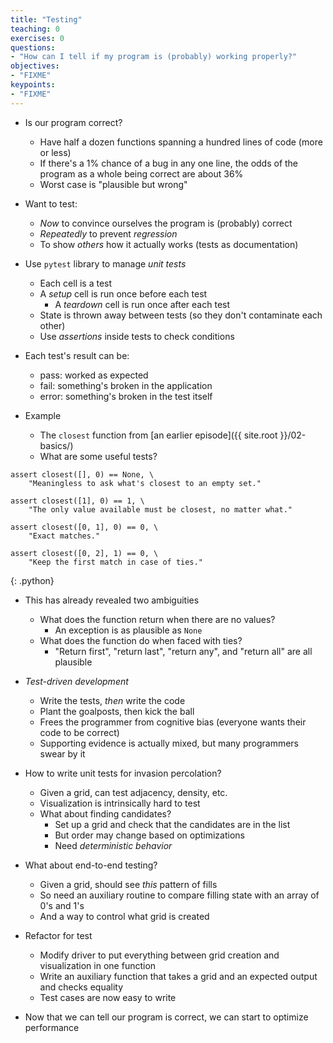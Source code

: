 ```yaml
---
title: "Testing"
teaching: 0
exercises: 0
questions:
- "How can I tell if my program is (probably) working properly?"
objectives:
- "FIXME"
keypoints:
- "FIXME"
---
```


* Is our program correct?
  * Have half a dozen functions spanning a hundred lines of code (more or less)
  * If there's a 1% chance of a bug in any one line, the odds of the program as a whole being correct are about 36%
  * Worst case is "plausible but wrong"

* Want to test:
  * *Now* to convince ourselves the program is (probably) correct
  * *Repeatedly* to prevent *regression*
  * To show *others* how it actually works (tests as documentation)

* Use `pytest` library to manage *unit tests*
  * Each cell is a test
  * A *setup* cell is run once before each test
    * A *teardown* cell is run once after each test
  * State is thrown away between tests (so they don't contaminate each other)
  * Use *assertions* inside tests to check conditions

* Each test's result can be:
  * pass: worked as expected
  * fail: something's broken in the application
  * error: something's broken in the test itself

* Example
  * The `closest` function from [an earlier episode]({{ site.root }}/02-basics/)
  * What are some useful tests?

~~~
assert closest([], 0) == None, \
    "Meaningless to ask what's closest to an empty set."

assert closest([1], 0) == 1, \
    "The only value available must be closest, no matter what."

assert closest([0, 1], 0) == 0, \
    "Exact matches."

assert closest([0, 2], 1) == 0, \
    "Keep the first match in case of ties."
~~~
{: .python}

* This has already revealed two ambiguities
  * What does the function return when there are no values?
    * An exception is as plausible as `None`
  * What does the function do when faced with ties?
    * "Return first", "return last", "return any", and "return all" are all plausible

* *Test-driven development*
  * Write the tests, *then* write the code
  * Plant the goalposts, then kick the ball
  * Frees the programmer from cognitive bias (everyone wants their code to be correct)
  * Supporting evidence is actually mixed, but many programmers swear by it

* How to write unit tests for invasion percolation?
  * Given a grid, can test adjacency, density, etc.
  * Visualization is intrinsically hard to test
  * What about finding candidates?
    * Set up a grid and check that the candidates are in the list
    * But order may change based on optimizations
    * Need *deterministic behavior*

* What about end-to-end testing?
  * Given a grid, should see *this* pattern of fills
  * So need an auxiliary routine to compare filling state with an array of 0's and 1's
  * And a way to control what grid is created

* Refactor for test
  * Modify driver to put everything between grid creation and visualization in one function
  * Write an auxiliary function that takes a grid and an expected output and checks equality
  * Test cases are now easy to write

* Now that we can tell our program is correct, we can start to optimize performance
